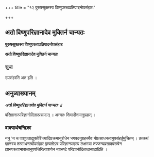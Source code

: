 +++
title = "१२ पुरुषसूक्तस्य विष्णुपरत्वप्रतिपादनोपसंहारः"

+++


## अतो विष्णुपरिज्ञानादेव मुक्तिर्न चान्यतः

**पुरुषसूक्तस्य विष्णुपरत्वप्रतिपादनोपसंहारः**

**अतो विष्णुपरिज्ञानादेव मुक्तिर्न चान्यतः**

### **सुधा**

उपसंहरति अत इति ।

## **अनुव्याख्यानम्**

***अतो विष्णुपरिज्ञानादेव मुक्तिर्न चान्यतः ॥***

परिज्ञानात्परिज्ञानोदितात्प्रसादात् । अन्यतः शिवादीनामनुग्रहात् ।

### **वाक्यार्थचन्द्रिका**

ननु ‘न च पाशुपताद्युक्तेरि’त्यादिप्रक्रमानुरोधेन भगवदनुग्रहस्यैव मोक्षसाधनत्वमुपसंहर्तुमुचितम् । तत्कथं ज्ञानस्य तत्साधनत्वोपसंहार इत्यतोऽत्र परिज्ञानपदस्य लक्षणया तज्जन्यप्रसादपरत्वेन ज्ञानपरत्वाभावान्नानुपपत्तिरित्याशयेन व्याचष्टे परिज्ञानोदितात्प्रसादादिति ।

